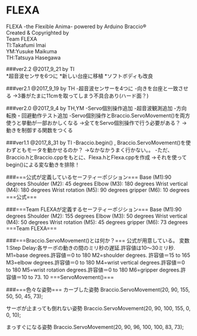 # FLEXA
  FLEXA -the Flexible Anima- powered by Arduino Braccio®<br>
  Created & Copyrighted by<br>
    Team FLEXA<br>
      TI:Takafumi Imai<br>
      YM:Yusuke Maikuma<br>
      TH:Tatsuya Hasegawa<br>

  ###ver2.2 @2017_9_21 by TI<br>
  *超音波センサを6つに
  *新しい台座に移植
  *ソフトボディも改良

  ###ver2.1 @2017_9_19 by TH
  -超音波センサーを4つに
  -向きを台座と一致させる
  →3番がたまに11cmを取ってしまう不具合あり(ハード面？)

  ###ver2.0  @2017_9_4  by TH,YM
  -Servo個別操作追加
  -超音波観測追加
  -方向転換・回避動作テスト追加
  -Servo個別操作とBraccio.ServoMovement()を両方使うと挙動が一部おかしくなる
  →全てをServo個別操作で行う必要がある？
  →動きを制御する関数をつくる

  ###ver1.1  @2017_8_31  by TI
  -Braccio.begin() , Braccio.ServoMovement()を使わずともモータを動かせるのか？
  →なかなかうまく行かない。。
  -ただ、Braccio.hとBraccio.cppをもとに、Flexa.hとFlexa.cppを作成
  →それを使ってbegin()による変な動きを排除！


  ###===公式が定義しているセーフティーポジション===
  Base (M1):90 degrees
  Shoulder (M2): 45 degrees
  Elbow (M3): 180 degrees
  Wrist vertical (M4): 180 degrees
  Wrist rotation (M5): 90 degrees
  gripper (M6): 10 degrees
  ===公式===

  ###===Team FLEXAが定義するセーフティーポジション===
  Base (M1):90 degrees
  Shoulder (M2): 155 degrees
  Elbow (M3): 50 degrees
  Wrist vertical (M4): 50 degrees
  Wrist rotation (M5): 45 degrees
  gripper (M6): 73 degrees
  ===Team FLEXA===

  ###===Braccio.ServoMovement()とは何か？===
  公式が用意している。
    変数1:Step Delay:各サーボの動きの間のミリ秒の遅延.許容値は10〜30ミリ秒.
    M1=base degrees.許容値＝0 to 180
    M2=shoulder degrees. 許容値＝15 to 165
    M3=elbow degrees.許容値＝0 to 180
    M4=wrist vertical degrees.許容値＝0 to 180
    M5=wrist rotation degrees.許容値＝0 to 180
    M6=gripper degrees.許容値＝10 to 73. 10
  ===ServoMovement()===

  ###===色々な姿勢===
  カーブした姿勢
  Braccio.ServoMovement(20, 90, 155, 50, 50, 45, 73);

  サーボが止まっても倒れない姿勢
  Braccio.ServoMovement(20, 90, 100, 155, 0, 0, 10);

  まっすぐになる姿勢
  Braccio.ServoMovement(20, 90, 96, 100, 100, 83, 73);
